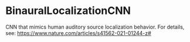 # BinauralLocalizationCNN
CNN that mimics human auditory source localization behavior. For details, see: https://www.nature.com/articles/s41562-021-01244-z#
